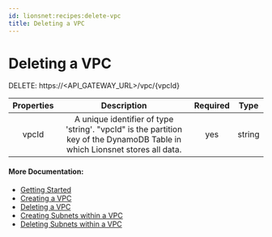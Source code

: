 ```yaml
---
id: lionsnet:recipes:delete-vpc
title: Deleting a VPC
---
```


# Deleting a VPC 

DELETE: https://<API_GATEWAY_URL>/vpc/{vpcId}

|   Properties   |                                                                                                           Description                                                                                                          | Required | Type   |
|:--------------:|:------------------------------------------------------------------------------------------------------------------------------------------------------------------------------------------------------------------------------:|:--------:|--------|
|      vpcId     |                                                   A unique identifier of type 'string'. "vpcId" is the partition key of the DynamoDB Table in which Lionsnet stores all data.                                                  |    yes   | string |

#### More Documentation:

* [Getting Started](../getting-started.md)
* [Creating a VPC](create-vpc.md)
* [Deleting a VPC](delete-vpc.md)
* [Creating Subnets within a VPC](create-subnet.md)
* [Deleting Subnets within a VPC](delete-subnet.md)
